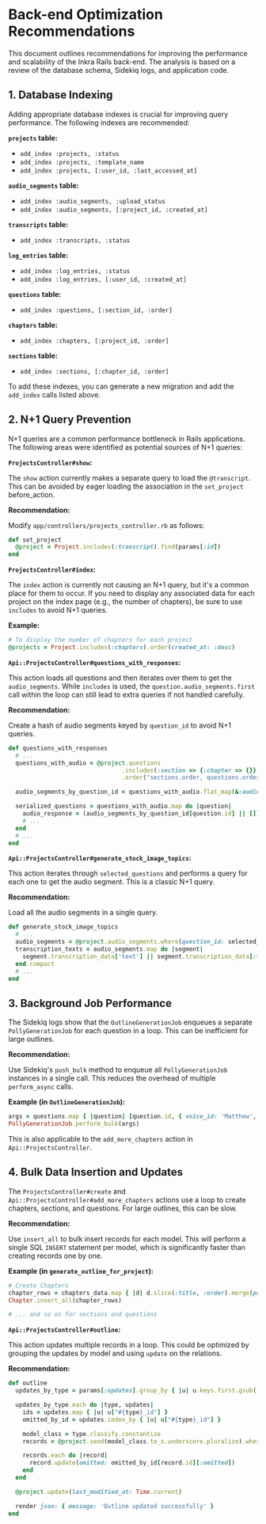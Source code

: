 # Back-end Optimization Recommendations

This document outlines recommendations for improving the performance and scalability of the Inkra Rails back-end. The analysis is based on a review of the database schema, Sidekiq logs, and application code.

## 1. Database Indexing

Adding appropriate database indexes is crucial for improving query performance. The following indexes are recommended:

**`projects` table:**

*   `add_index :projects, :status`
*   `add_index :projects, :template_name`
*   `add_index :projects, [:user_id, :last_accessed_at]`

**`audio_segments` table:**

*   `add_index :audio_segments, :upload_status`
*   `add_index :audio_segments, [:project_id, :created_at]`

**`transcripts` table:**

*   `add_index :transcripts, :status`

**`log_entries` table:**

*   `add_index :log_entries, :status`
*   `add_index :log_entries, [:user_id, :created_at]`

**`questions` table:**

*   `add_index :questions, [:section_id, :order]`

**`chapters` table:**

*   `add_index :chapters, [:project_id, :order]`

**`sections` table:**

*   `add_index :sections, [:chapter_id, :order]`

To add these indexes, you can generate a new migration and add the `add_index` calls listed above.

## 2. N+1 Query Prevention

N+1 queries are a common performance bottleneck in Rails applications. The following areas were identified as potential sources of N+1 queries:

**`ProjectsController#show`:**

The `show` action currently makes a separate query to load the `@transcript`. This can be avoided by eager loading the association in the `set_project` before_action.

**Recommendation:**

Modify `app/controllers/projects_controller.rb` as follows:

```ruby
def set_project
  @project = Project.includes(:transcript).find(params[:id])
end
```

**`ProjectsController#index`:**

The `index` action is currently not causing an N+1 query, but it's a common place for them to occur. If you need to display any associated data for each project on the index page (e.g., the number of chapters), be sure to use `includes` to avoid N+1 queries.

**Example:**

```ruby
# To display the number of chapters for each project
@projects = Project.includes(:chapters).order(created_at: :desc)
```

**`Api::ProjectsController#questions_with_responses`:**

This action loads all questions and then iterates over them to get the `audio_segments`. While `includes` is used, the `question.audio_segments.first` call within the loop can still lead to extra queries if not handled carefully.

**Recommendation:**

Create a hash of audio segments keyed by `question_id` to avoid N+1 queries.

```ruby
def questions_with_responses
  # ...
  questions_with_audio = @project.questions
                                .includes(:section => {:chapter => {}}, :audio_segments => {})
                                .order("sections.order, questions.order")

  audio_segments_by_question_id = questions_with_audio.flat_map(&:audio_segments).group_by(&:question_id)

  serialized_questions = questions_with_audio.map do |question|
    audio_response = (audio_segments_by_question_id[question.id] || []).first
    # ...
  end
  # ...
end
```

**`Api::ProjectsController#generate_stock_image_topics`:**

This action iterates through `selected_questions` and performs a query for each one to get the audio segment. This is a classic N+1 query.

**Recommendation:**

Load all the audio segments in a single query.

```ruby
def generate_stock_image_topics
  # ...
  audio_segments = @project.audio_segments.where(question_id: selected_questions).where.not(transcription_data: nil)
  transcription_texts = audio_segments.map do |segment|
    segment.transcription_data['text'] || segment.transcription_data[:text]
  end.compact
  # ...
end
```

## 3. Background Job Performance

The Sidekiq logs show that the `OutlineGenerationJob` enqueues a separate `PollyGenerationJob` for each question in a loop. This can be inefficient for large outlines.

**Recommendation:**

Use Sidekiq's `push_bulk` method to enqueue all `PollyGenerationJob` instances in a single call. This reduces the overhead of multiple `perform_async` calls.

**Example (in `OutlineGenerationJob`):**

```ruby
args = questions.map { |question| [question.id, { voice_id: 'Matthew', speech_rate: 100 }] }
PollyGenerationJob.perform_bulk(args)
```

This is also applicable to the `add_more_chapters` action in `Api::ProjectsController`.

## 4. Bulk Data Insertion and Updates

The `ProjectsController#create` and `Api::ProjectsController#add_more_chapters` actions use a loop to create chapters, sections, and questions. For large outlines, this can be slow.

**Recommendation:**

Use `insert_all` to bulk insert records for each model. This will perform a single SQL `INSERT` statement per model, which is significantly faster than creating records one by one.

**Example (in `generate_outline_for_project`):**

```ruby
# Create Chapters
chapter_rows = chapters_data.map { |d| d.slice(:title, :order).merge(project_id: project.id) }
Chapter.insert_all(chapter_rows)

# ... and so on for sections and questions
```

**`Api::ProjectsController#outline`:**

This action updates multiple records in a loop. This could be optimized by grouping the updates by model and using `update` on the relations.

**Recommendation:**

```ruby
def outline
  updates_by_type = params[:updates].group_by { |u| u.keys.first.gsub('_id', '') }

  updates_by_type.each do |type, updates|
    ids = updates.map { |u| u["#{type}_id"] }
    omitted_by_id = updates.index_by { |u| u["#{type}_id"] }

    model_class = type.classify.constantize
    records = @project.send(model_class.to_s.underscore.pluralize).where(id: ids)

    records.each do |record|
      record.update(omitted: omitted_by_id[record.id][:omitted])
    end
  end

  @project.update(last_modified_at: Time.current)

  render json: { message: 'Outline updated successfully' }
end
```